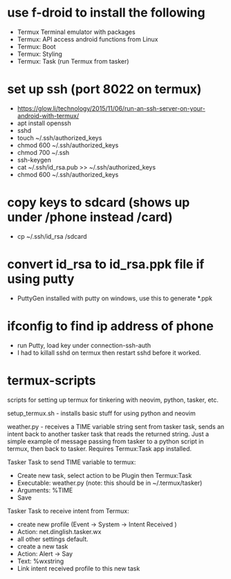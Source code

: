 # use f-droid to install the following
 * Termux Terminal emulator with packages
 * Termux: API access android functions from Linux
 * Termux: Boot
 * Termux: Styling
 * Termux: Task (run Termux from tasker)
 
# set up ssh (port 8022 on termux)
 * https://glow.li/technology/2015/11/06/run-an-ssh-server-on-your-android-with-termux/
 * apt install openssh
 * sshd
 * touch ~/.ssh/authorized_keys
 * chmod 600 ~/.ssh/authorized_keys
 * chmod 700 ~/.ssh
 * ssh-keygen
 * cat ~/.ssh/id_rsa.pub >> ~/.ssh/authorized_keys
 * chmod 600 ~/.ssh/authorized_keys
 
# copy keys to sdcard (shows up under /phone instead /card)
 * cp ~/.ssh/id_rsa /sdcard
 
# convert id_rsa to id_rsa.ppk file if using putty
 * PuttyGen installed with putty on windows, use this to generate *.ppk

# ifconfig to find ip address of phone
 * run Putty, load key under connection-ssh-auth
 * I had to killall sshd on termux then restart sshd before it worked.

# termux-scripts
scripts for setting up termux for tinkering with neovim, python, tasker, etc.

setup_termux.sh - installs basic stuff for using python and neovim

weather.py - receives a TIME variable string sent from tasker task, sends an intent back to another tasker task that reads the returned string.  Just a simple example of message passing from tasker to a python script in termux, then back to tasker.  Requires Termux:Task app installed.

Tasker Task to send TIME variable to termux:
 * Create new task, select action to be Plugin then Termux:Task
 * Executable:  weather.py (note: this should be in ~/.termux/tasker)
 * Arguments: %TIME
 * Save
 
Tasker Task to receive intent from Termux:
 * create new profile (Event -> System -> Intent Received )
 * Action: net.dinglish.tasker.wx
 * all other settings default.
 * create a new task
 * Action: Alert -> Say
 * Text: %wxstring
 * Link intent received profile to this new task 
 


